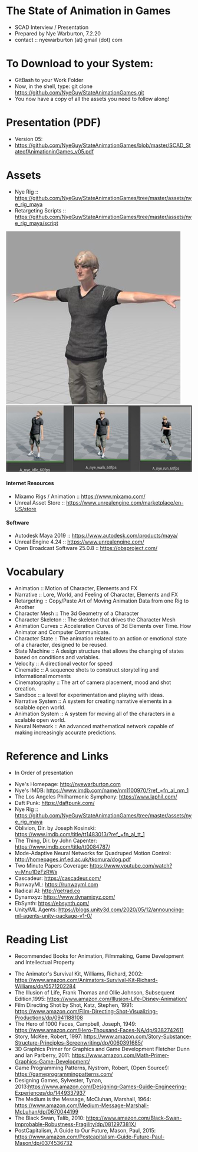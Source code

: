 # The State of Animation in Games
- SCAD Interview / Presentation
- Prepared by Nye Warburton, 7.2.20
- contact :: nyewarburton (at) gmail (dot) com

# To Download to your System:
- GitBash to your Work Folder
- Now, in the shell, type: git clone https://github.com/NyeGuy/StateAnimationGames.git
- You now have a copy of all the assets you need to follow along!

# Presentation (PDF)
- Version 05:
- https://github.com/NyeGuy/StateAnimationGames/blob/master/SCAD_StateofAnimationinGames_v05.pdf

# Assets
- Nye Rig :: https://github.com/NyeGuy/StateAnimationGames/tree/master/assets/nye_rig_maya
- Retargeting Scripts :: https://github.com/NyeGuy/StateAnimationGames/tree/master/assets/nye_rig_maya/script

![Image of NyeRig](https://github.com/NyeGuy/StateAnimationGames/blob/master/images_forgithub/NyeRig_image.JPG)
![Image of Nye Animation](https://github.com/NyeGuy/StateAnimationGames/blob/master/images_forgithub/ANIM_nye_actions.JPG)

#### Internet Resources
- Mixamo Rigs / Animation :: https://www.mixamo.com/
- Unreal Asset Store :: https://www.unrealengine.com/marketplace/en-US/store

#### Software
- Autodesk Maya 2019 :: https://www.autodesk.com/products/maya/
- Unreal Engine 4.24 :: https://www.unrealengine.com/
- Open Broadcast Software 25.0.8 :: https://obsproject.com/

# Vocabulary
- Animation :: Motion of Character, Elements and FX
- Narrative :: Lore, World, and Feeling of Character, Elements and FX
- Retargeting :: Copy/Paste Art of Moving Animation Data from one Rig to Another
- Character Mesh :: The 3d Geometry of a Character
- Character Skeleton :: The skeleton that drives the Character Mesh
- Animation Curves :: Acceleration Curves of 3d Elements over Time. How Animator and Computer Communicate.
- Character State :: The animation related to an action or emotional state of a character, designed to be reused.
- State Machine :: A design structure that allows the changing of states based on conditions and variables.
- Velocity :: A directional vector for speed
- Cinematic :: A sequence shots to construct storytelling and informational moments
- Cinematography :: The art of camera placement, mood and shot creation.
- Sandbox :: a level for experimentation and playing with ideas.
- Narrative System :: A system for creating narrative elements in a scalable open world.
- Animation System :: A system for moving all of the characters in a scalable open world.
- Neural Network :: An advanced mathematical network capable of making increasingly accurate predictions.


# Reference and Links 
* In Order of presentation

- Nye's Homepage: http://nyewarburton.com
- Nye's IMDB: https://www.imdb.com/name/nm1100970/?ref_=fn_al_nm_1
- The Los Angeles Philharmonic Symphony: https://www.laphil.com/
- Daft Punk: https://daftpunk.com/
- Nye Rig :: https://github.com/NyeGuy/StateAnimationGames/tree/master/assets/nye_rig_maya
- Oblivion, Dir. by Joseph Kosinski: https://www.imdb.com/title/tt1483013/?ref_=fn_al_tt_1
- The Thing, Dir. by John Capenter: https://www.imdb.com/title/tt0084787/
- Mode-Adaptive Neural Networks for Quadruped Motion Control: http://homepages.inf.ed.ac.uk/tkomura/dog.pdf
- Two Minute Papers Coverage: https://www.youtube.com/watch?v=Mnu1DzFzRWs
- Cascadeur: https://cascadeur.com/
- RunwayML: https://runwayml.com
- Radical AI: http://getrad.co
- Dynamxyz: https://www.dynamixyz.com/
- EbSynth: https://ebsynth.com/
- Unity/ML Agents: https://blogs.unity3d.com/2020/05/12/announcing-ml-agents-unity-package-v1-0/

# Reading List
* Recommended Books for Animation, Filmmaking, Game Development and Intellectual Property

- The Animator's Survival Kit, Williams, Richard, 2002: https://www.amazon.com/Animators-Survival-Kit-Richard-Williams/dp/0571202284
- The Illusion of Life, Frank Thomas and Ollie Johnson, Subsequent Edition,1995: https://www.amazon.com/Illusion-Life-Disney-Animation/
- Film Directing Shot by Shot, Katz, Stephen, 1991: https://www.amazon.com/Film-Directing-Shot-Visualizing-Productions/dp/0941188108
- The Hero of 1000 Faces, Campbell, Joseph, 1949: https://www.amazon.com/Hero-Thousand-Faces-NA/dp/9382742611
- Story, McKee, Robert, 1997: https://www.amazon.com/Story-Substance-Structure-Principles-Screenwriting/dp/0060391685/
- 3D Graphics Primer for Graphics and Game Development Fletcher Dunn and Ian Parberry, 2011: https://www.amazon.com/Math-Primer-Graphics-Game-Development/
- Game Programming Patterns, Nystrom, Robert, (Open Source!): https://gameprogrammingpatterns.com/
- Designing Games, Sylvester, Tynan, 2013:https://www.amazon.com/Designing-Games-Guide-Engineering-Experiences/dp/1449337937
- The Medium is the Message, McCluhan, Marshall, 1964: https://www.amazon.com/Medium-Message-Marshall-McLuhan/dp/0670044199
- The Black Swan, Talib, 2010: https://www.amazon.com/Black-Swan-Improbable-Robustness-Fragility/dp/081297381X/
- PostCapitalism, A Guide to Our Future, Mason, Paul, 2015: https://www.amazon.com/Postcapitalism-Guide-Future-Paul-Mason/dp/0374536732



